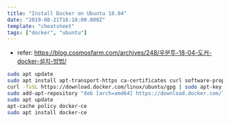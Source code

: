 ```yaml
---
title: "Install Docker on Ubuntu 18.04"
date: "2019-08-21T16:18:00.000Z"
template: "cheatsheet"
tags: ["docker", "ubuntu"]
---
```


- refer: https://blog.cosmosfarm.com/archives/248/우분투-18-04-도커-docker-설치-방법/

```bash
sudo apt update
sudo apt install apt-transport-https ca-certificates curl software-properties-common
curl -fsSL https://download.docker.com/linux/ubuntu/gpg | sudo apt-key add -
sudo add-apt-repository "deb [arch=amd64] https://download.docker.com/linux/ubuntu bionic stable"
sudo apt update
apt-cache policy docker-ce
sudo apt install docker-ce
```
